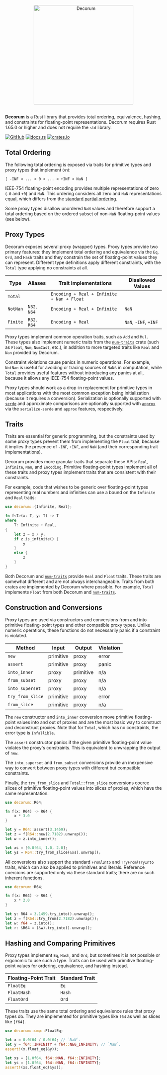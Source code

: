 <div align="center">
    <img alt="Decorum" src="https://raw.githubusercontent.com/olson-sean-k/decorum/master/doc/decorum.svg?sanitize=true" width="320"/>
</div>
<br/>

**Decorum** is a Rust library that provides total ordering, equivalence,
hashing, and constraints for floating-point representations. Decorum requires
Rust 1.65.0 or higher and does not require the `std` library.

[![GitHub](https://img.shields.io/badge/GitHub-olson--sean--k/decorum-8da0cb?logo=github&style=for-the-badge)](https://github.com/olson-sean-k/decorum)
[![docs.rs](https://img.shields.io/badge/docs.rs-decorum-66c2a5?logo=rust&style=for-the-badge)](https://docs.rs/decorum)
[![crates.io](https://img.shields.io/crates/v/decorum.svg?logo=rust&style=for-the-badge)](https://crates.io/crates/decorum)

## Total Ordering

The following total ordering is exposed via traits for primitive types and proxy
types that implement `Ord`:

```
[ -INF < ... < 0 < ... < +INF < NaN ]
```

IEEE-754 floating-point encoding provides multiple representations of zero (`-0`
and `+0`) and `NaN`. This ordering considers all zero and `NaN` representations
equal, which differs from the [standard partial
ordering](https://en.wikipedia.org/wiki/NaN#Comparison_with_NaN).

Some proxy types disallow unordered `NaN` values and therefore support a total
ordering based on the ordered subset of non-`NaN` floating-point values (see
below).

## Proxy Types

Decorum exposes several proxy (wrapper) types. Proxy types provide two primary
features: they implement total ordering and equivalence via the `Eq`, `Ord`, and
`Hash` traits and they constrain the set of floating-point values they can
represent. Different type definitions apply different constraints, with the
`Total` type applying no constraints at all.

| Type     | Aliases      | Trait Implementations                      | Disallowed Values     |
|----------|--------------|--------------------------------------------|-----------------------|
| `Total`  |              | `Encoding + Real + Infinite + Nan + Float` |                       |
| `NotNan` | `N32`, `N64` | `Encoding + Real + Infinite`               | `NaN`                 |
| `Finite` | `R32`, `R64` | `Encoding + Real`                          | `NaN`, `-INF`, `+INF` |


Proxy types implement common operation traits, such as `Add` and `Mul`. These
types also implement numeric traits from the [`num-traits`] crate (such as
`Float`, `Num`, `NumCast`, etc.), in addition to more targeted traits like
`Real` and `Nan` provided by Decorum.

Constraint violations cause panics in numeric operations. For example, `NotNan`
is useful for avoiding or tracing sources of `NaN`s in computation, while
`Total` provides useful features without introducing any panics at all, because
it allows any IEEE-754 floating-point values.

Proxy types should work as a drop-in replacement for primitive types in most
applications with the most common exception being initialization (because it
requires a conversion). Serialization is optionally supported with [`serde`] and
approximate comparisons are optionally supported with [`approx`] via the
`serialize-serde` and `approx` features, respectively.

## Traits

Traits are essential for generic programming, but the constraints used by some
proxy types prevent them from implementing the `Float` trait, because it implies
the presence of `-INF`, `+INF`, and `NaN` (and their corresponding trait
implementations).

Decorum provides more granular traits that separate these APIs: `Real`,
`Infinite`, `Nan`, and `Encoding`. Primitive floating-point types implement all
of these traits and proxy types implement traits that are consistent with their
constraints.

For example, code that wishes to be generic over floating-point types
representing real numbers and infinities can use a bound on the `Infinite` and
`Real` traits:

```rust
use decorum::{Infinite, Real};

fn f<T>(x: T, y: T) -> T
where
    T: Infinite + Real,
{
    let z = x / y;
    if z.is_infinite() {
        y
    }
    else {
        z
    }
}
```

Both Decorum and [`num-traits`] provide `Real` and `Float` traits. These traits
are somewhat different and are not always interchangeable. Traits from both
crates are implemented by Decorum where possible. For example, `Total`
implements `Float` from both Decorum and [`num-traits`].

## Construction and Conversions

Proxy types are used via constructors and conversions from and into primitive
floating-point types and other compatible proxy types. Unlike numeric
operations, these functions do not necessarily panic if a constraint is
violated.

| Method           | Input     | Output    | Violation |
|------------------|-----------|-----------|-----------|
| `new`            | primitive | proxy     | error     |
| `assert`         | primitive | proxy     | panic     |
| `into_inner`     | proxy     | primitive | n/a       |
| `from_subset`    | proxy     | proxy     | n/a       |
| `into_superset`  | proxy     | proxy     | n/a       |
| `try_from_slice` | primitive | proxy     | error     |
| `from_slice`     | primitive | proxy     | n/a       |

The `new` constructor and `into_inner` conversion move primitive floating-point
values into and out of proxies and are the most basic way to construct and
deconstruct proxies. Note that for `Total`, which has no constraints, the error
type is `Infallible`.

The `assert` constructor panics if the given primitive floating-point value
violates the proxy's constraints. This is equivalent to unwrapping the output of
`new`.

The `into_superset` and `from_subset` conversions provide an inexpensive way to
convert between proxy types with different but compatible constraints.

Finally, the `try_from_slice` and `Total::from_slice` conversions coerce slices
of primitive floating-point values into slices of proxies, which have the same
representation.

```rust
use decorum::R64;

fn f(x: R64) -> R64 {
    x * 3.0
}

let y = R64::assert(3.1459);
let z = f(R64::new(2.7182).unwrap());
let w = z.into_inner();

let xs = [0.0f64, 1.0, 2.0];
let ys = R64::try_from_slice(&xs).unwrap();
```

All conversions also support the standard `From`/`Into` and `TryFrom`/`TryInto`
traits, which can also be applied to primitives and literals. Reference
coercions are supported only via these standard traits; there are no such
inherent functions.

```rust
use decorum::R64;

fn f(x: R64) -> R64 {
    x * 2.0
}

let y: R64 = 3.1459.try_into().unwrap();
let z = f(R64::try_from(2.7182).unwrap());
let w: f64 = z.into();
let r: &R64 = (&w).try_into().unwrap();
```

## Hashing and Comparing Primitives

Proxy types implement `Eq`, `Hash`, and `Ord`, but sometimes it is not possible
or ergonomic to use such a type. Traits can be used with primitive
floating-point values for ordering, equivalence, and hashing instead.

| Floating-Point Trait | Standard Trait   |
|----------------------|------------------|
| `FloatEq`            | `Eq`             |
| `FloatHash`          | `Hash`           |
| `FloatOrd`           | `Ord`            |

These traits use the same total ordering and equivalence rules that proxy types
do. They are implemented for primitive types like `f64` as well as slices like
`[f64]`.

```rust
use decorum::cmp::FloatEq;

let x = 0.0f64 / 0.0f64; // `NaN`.
let y = f64::INFINITY + f64::NEG_INFINITY; // `NaN`.
assert!(x.float_eq(&y));

let xs = [1.0f64, f64::NAN, f64::INFINITY];
let ys = [1.0f64, f64::NAN, f64::INFINITY];
assert!(xs.float_eq(&ys));
```

[`approx`]: https://crates.io/crates/approx
[`num-traits`]: https://crates.io/crates/num-traits
[`serde`]: https://crates.io/crates/serde
